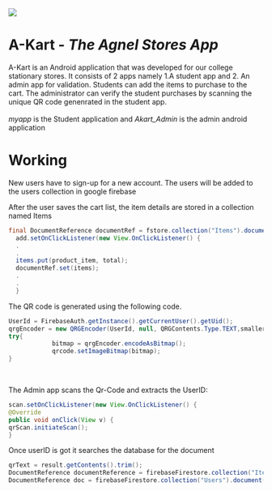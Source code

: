 <img src="https://img.shields.io/badge/Android_Studio-v4.0.1-blue"> 

# A-Kart - <i>The Agnel Stores App</i> 

A-Kart is an Android application that was developed for our college stationary stores.
It consists of 2 apps namely 1.A student app and 2. An admin app for validation.
Students can add the items to purchase to the cart. The administrator can verify the student purchases by scanning the unique QR code genenrated in the student app.<br><br>
<i>myapp</i> is the Student application and <i>Akart_Admin</i> is the admin android application

# Working
New users have to sign-up for a new account. The users will be added to the users collection in google firebase 


After the user saves the cart list, the item details are stored in a collection named Items
```java
final DocumentReference documentRef = fstore.collection("Items").document(userID);
  add.setOnClickListener(new View.OnClickListener() {
  .
  .
  items.put(product_item, total);
  documentRef.set(items);
  .
  .
  }
```

The QR code is generated using the following code.
```java
UserId = FirebaseAuth.getInstance().getCurrentUser().getUid();
qrgEncoder = new QRGEncoder(UserId, null, QRGContents.Type.TEXT,smallerdimension);
try{
            bitmap = qrgEncoder.encodeAsBitmap();
            qrcode.setImageBitmap(bitmap);
}
```
<br>

The Admin app scans the Qr-Code and extracts the UserID:
```java 
scan.setOnClickListener(new View.OnClickListener() {
@Override
public void onClick(View v) {
qrScan.initiateScan();
}
```
Once userID is got it searches the database for the document
```java
qrText = result.getContents().trim();
DocumentReference documentReference = firebaseFirestore.collection("Items").document(qrText);
DocumentReference doc = firebaseFirestore.collection("Users").document(qrText);
```
